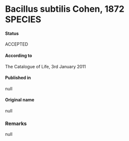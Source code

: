 # Bacillus subtilis Cohen, 1872 SPECIES

#### Status
ACCEPTED

#### According to
The Catalogue of Life, 3rd January 2011

#### Published in
null

#### Original name
null

### Remarks
null